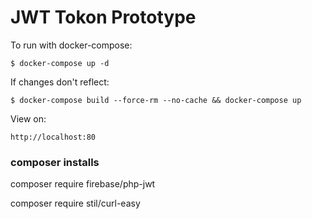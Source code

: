 # JWT Tokon Prototype

To run with docker-compose:

    $ docker-compose up -d

If changes don't reflect:

    $ docker-compose build --force-rm --no-cache && docker-compose up

View on:

    http://localhost:80

### composer installs

composer require firebase/php-jwt  

composer require stil/curl-easy 

